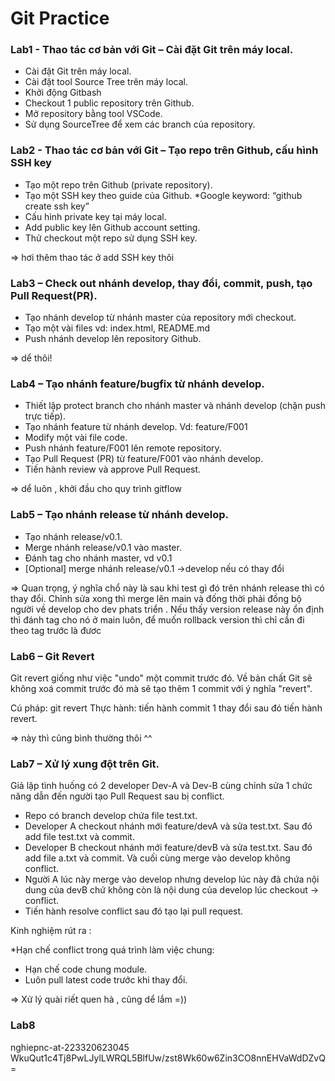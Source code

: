 # Git Practice

### Lab1 - Thao tác cơ bản với Git – Cài đặt Git trên máy local.
- Cài đặt Git trên máy local.
- Cài đặt tool Source Tree trên máy local.
- Khởi động Gitbash
- Checkout 1 public repository trên Github.
- Mở repository bằng tool VSCode.
- Sử dụng SourceTree để xem các branch của repository.

### Lab2 - Thao tác cơ bản với Git – Tạo repo trên Github, cấu hình SSH key
- Tạo một repo trên Github (private repository).
- Tạo một SSH key theo guide của Github.
*Google keyword: “github create ssh key”
- Cấu hình private key tại máy local.
- Add public key lên Github account setting.
- Thử checkout một repo sử dụng SSH key.

=> hơi thêm thao tác ở add SSH key thôi


### Lab3 – Check out nhánh develop, thay đổi, commit, push, tạo Pull Request(PR).
- Tạo nhánh develop từ nhánh master của repository mới checkout.
- Tạo một vài files vd: index.html, README.md
- Push nhánh develop lên repository Github.

=> dể thôi!


### Lab4 – Tạo nhánh feature/bugfix từ nhánh develop.
- Thiết lập protect branch cho nhánh master và nhánh develop (chặn push trực tiếp).
- Tạo nhánh feature từ nhánh develop. Vd: feature/F001
- Modify một vài file code.
- Push nhánh feature/F001 lên remote repository.
- Tạo Pull Request (PR) từ feature/F001 vào nhánh develop.
- Tiến hành review và approve Pull Request.

=> dể luôn , khởi đầu cho quy trình gitflow

### Lab5 – Tạo nhánh release từ nhánh develop.
- Tạo nhánh release/v0.1.
- Merge nhánh release/v0.1 vào master.
- Đánh tag cho nhánh master, vd v0.1
- [Optional] merge nhánh release/v0.1 ->develop nếu có thay đổi

=> Quan trọng, ý nghĩa chổ này là sau khi test gì đó trên nhánh release thì có thay đổi. Chỉnh sửa xong thì merge lên main và đống thời phải đồng bộ người về develop cho dev phats triển . Nếu thấy version release này ổn định thì đánh tag cho nó ở main luôn, để muốn rollback version thì chỉ cần đi theo tag trước là đươc 


### Lab6 – Git Revert
Git revert giống như việc "undo" một commit trước đó. Về bản chất Git sẽ không xoá
commit trước đó mà sẽ tạo thêm 1 commit với ý nghĩa "revert".

Cú pháp:
git revert <commit-hash>
Thực hành: tiến hành commit 1 thay đổi sau đó tiến hành revert.

=> này thì cũng bình thường thôi ^^


### Lab7 – Xử lý xung đột trên Git.
Giả lập tình huống có 2 developer Dev-A và Dev-B cùng chỉnh sửa 1 chức năng dẫn đến
người tạo Pull Request sau bị conflict.
- Repo có branch develop chứa file test.txt.
- Developer A checkout nhánh mới feature/devA và sửa test.txt. Sau đó add file
test.txt và commit.
- Developer B checkout nhánh mới feature/devB và sửa test.txt. Sau đó add file a.txt
và commit. Và cuối cùng merge vào develop không conflict.
- Người A lúc này merge vào develop nhưng develop lúc này đã chứa nội dung của
devB chứ không còn là nội dung của develop lúc checkout -> conflict.
- Tiến hành resolve conflict sau đó tạo lại pull request.


Kinh nghiệm rút ra :

*Hạn chế conflict trong quá trình làm việc chung:
- Hạn chế code chung module.
- Luôn pull latest code trước khi thay đổi.


=> Xử lý quài riết quen hà , cũng dể lắm =))

### Lab8

nghiepnc-at-223320623045
WkuQut1c4Tj8PwLJylLWRQL5BlfUw/zst8Wk60w6Zin3CO8nnEHVaWdDZvQ=